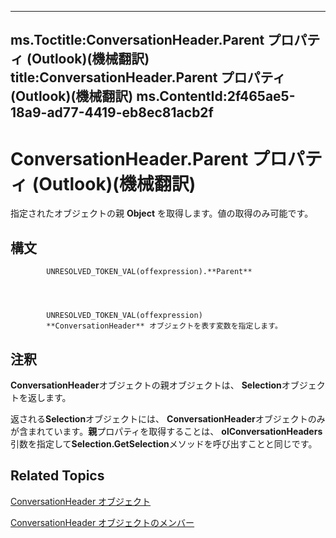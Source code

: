 

---
ms.Toctitle:ConversationHeader.Parent プロパティ (Outlook)(機械翻訳)
title:ConversationHeader.Parent プロパティ (Outlook)(機械翻訳)
ms.ContentId:2f465ae5-18a9-ad77-4419-eb8ec81acb2f
---
# ConversationHeader.Parent プロパティ (Outlook)(機械翻訳)




指定されたオブジェクトの親 **Object** を取得します。値の取得のみ可能です。

## 構文

            UNRESOLVED_TOKEN_VAL(offexpression).**Parent**




            UNRESOLVED_TOKEN_VAL(offexpression)
            **ConversationHeader** オブジェクトを表す変数を指定します。



## 注釈
**ConversationHeader**オブジェクトの親オブジェクトは、 **Selection**オブジェクトを返します。



返される**Selection**オブジェクトには、 **ConversationHeader**オブジェクトのみが含まれています。**親**プロパティを取得することは、 **olConversationHeaders**引数を指定して**Selection.GetSelection**メソッドを呼び出すことと同じです。



## Related Topics

[ConversationHeader オブジェクト](5142d5f7-55c1-4d9d-3a11-d25c8763fcb7.md)

[ConversationHeader オブジェクトのメンバー](c67a23e5-81aa-98dd-493f-f05d169d9fb8.md)




